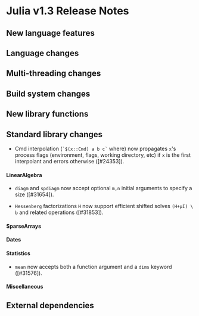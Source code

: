 Julia v1.3 Release Notes
========================

New language features
---------------------


Language changes
----------------


Multi-threading changes
-----------------------


Build system changes
--------------------


New library functions
---------------------


Standard library changes
------------------------

* Cmd interpolation (``` `$(x::Cmd) a b c` ``` where) now propagates `x`'s process flags (environment, flags, working directory, etc) if `x` is the first interpolant and errors otherwise ([#24353]).

#### LinearAlgebra

* `diagm` and `spdiagm` now accept optional `m,n` initial arguments to specify a size ([#31654]).

* `Hessenberg` factorizations `H` now support efficient shifted solves `(H+µI) \ b` and related operations ([#31853]).

#### SparseArrays


#### Dates


#### Statistics

* `mean` now accepts both a function argument and a `dims` keyword ([#31576]).

#### Miscellaneous



External dependencies
---------------------


<!--- generated by NEWS-update.jl: -->
